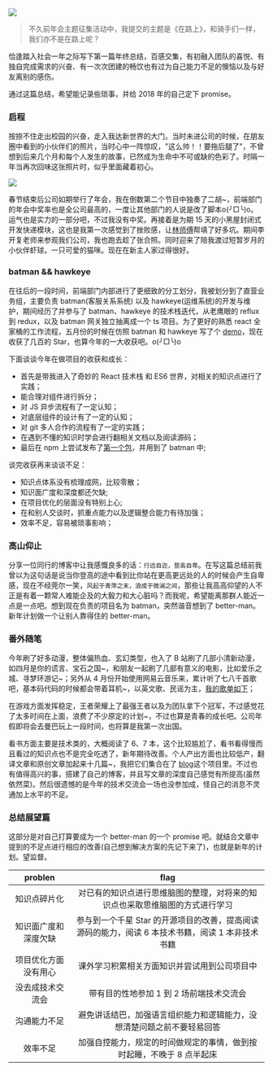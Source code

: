 ![](http://with.muyunyun.cn/6114931ddce0b5e56ade13b45e2b3ec6.jpg-muyy)

> 不久前年会主题征集活动中，我提交的主题是《在路上》，和骑手们一样，我们亦不是在路上呢？

<!--more-->

恰逢踏入社会一年之际写下第一篇年终总结，百感交集，有初融入团队的喜悦、有独自完成需求的兴奋、有一次次团建的畅饮也有过为自己能力不足的懊恼以及与好友离别的感伤。

通过这篇总结，希望能记录些琐事，并给 2018 年的自己定下 promise。

### 启程

按捺不住走出校园的兴奋，走入我达新世界的大门。当时未进公司的时候，在朋友圈中看到的小伙伴们的照片，当时心中一阵惊叹，"这么帅！！要拖后腿了"，不曾想到后来几个月和每个人发生的故事，已然成为生命中不可或缺的色彩了。时隔一年当再次回味这张照片时，似乎里面藏着初心。

![](http://with.muyunyun.cn/dd07286ed73f1c2f6091521254b9abf5.jpg-300)

春节结束后公司如期举行了年会，我在倒数第二个节目中独奏了二胡~，前端部门的年会中奖率也是全公司最高的，一度让其他部门的人说是改了脚本o(╯□╰)o。运气也是实力的一部分吧，不过我没有中奖。再接着是为期 15 天的小黑屋封闭式开发快递模块，这也是我第一次感觉到了挫败感，让[林师傅](http://blog.5udou.cn/)帮填了好多坑。期间李开复老师来参观我们公司，我也跑去趁了张合照。同时迎来了陪我渡过短暂岁月的小伙伴虾球。一只可爱的猫咪。现在在新主人家过得很好。

### batman && hawkeye

在往后的一段时间，前端部门内部进行了更细致的分工划分，我被划分到了直营业务组，主要负责 batman(客服关系系统) 以及 hawkeye(运维系统)的开发与维护，期间经历了并参与了 batman、hawkeye 的技术栈迭代，从老鹰眼的 reflux 到 redux，以及 batman 网关独立抽离成一个 ts 项目。为了更好的熟悉 react 全家桶的工作流程，五月份的时候在仿照 batman 和 hawkeye 写了个 [demo](https://github.com/MuYunyun/reactSPA)，现在收获了几百的 Star，也算今年的一大收获吧。o(╯□╰)o

下面谈谈今年在做项目的收获和成长：

* 首先是带我进入了奇妙的 React 技术栈 和 ES6 世界，对相关的知识点进行了实践；
* 能合理对组件进行拆分；
* 对 JS 异步流程有了一定认知；
* 对底层组件的设计有了一定的认知；
* 对 git 多人合作的流程有了一定的实践；
* 在遇到不懂的知识时学会进行翻相关文档以及阅读源码；
* 最后在 npm 上尝试发布了[第一个包](https://github.com/MuYunyun/diana)，并用到了 batman 中;

谈完收获再来谈谈不足：

* 知识点体系没有梳理成网，比较零散；
* 知识面广度和深度都还欠缺;
* 在项目优化的层面没有特别上心;
* 在和别人交谈时，抓重点能力以及逻辑整合能力有待加强；
* 效率不足，容易被琐事影响；

### 高山仰止

分享一位同行的博客中让我感慨良多的话：`行远自迩，登高自卑`。在写这篇总结前我曾以为这句话是说当你登高的途中看到比你站在更高更远处的人的时候会产生自卑感，现在不经莞尔一笑，`风起于青萍之末，浪成于微澜之间`，那些让我高高仰望的人不正是有着一颗常人难能企及的大毅力和大心脏吗？而我呢，希望能离那群人能近一点是一点吧。想到现在负责的项目名为 batman，突然谐音想到了 better-man。新年计划做一个让别人靠得住的 better-man。

### 番外随笔

今年刷了好多动漫，整体偏热血、玄幻类型，也入了 B 站刷了几部小清新动漫，如四月是你的谎言、宝石之国~，和朋友一起刷了几部有意义的电影，比如爱乐之城、寻梦环游记~；另外从 4 月份开始使用网易云音乐来，累计听了七八千首歌吧，基本码代码的时候都会带着耳机~，以英文歌、民谣为主，[我的歌单如下](https://music.163.com/#/user/home?id=472504060)；

在游戏方面发挥稳定，王者荣耀上了最强王者以及为团队拿下个冠军，不过感觉花了太多时间在上面，浪费了不少原定的计划~，不过也算是青春的成长吧。公司年假即将会去曼巴玩上一段时间，也将算是我第一次出国。

看书方面主要是技术类的，大概阅读了 6、7 本，这个比较尴尬了，看书看得慢而且看过的知识点也不是完全吃透了，新年期待改善。个人产出方面也比较低产，翻译文章和原创文章加起来十几篇~，我把它们集合在了 [blog](https://github.com/MuYunyun/blog)这个项目里。不过也有值得高兴的事，搭建了自己的博客，并且写文章的深度自己感觉有所提高(虽然依然菜)。然后很遗憾的是今年的技术交流会一场也没参加成，怪自己的消息不灵通加上水平的不足。

### 总结展望篇

这部分是对自己打算要成为一个 better-man 的一个 promise 吧。就结合文章中提到的不足点进行相应的改善(自己想到解决方案的先记下来了)，也就是新年的计划。望监督。

|       problen        |                                               flag                                               |
| :------------------: | :----------------------------------------------------------------------------------------------: |
|     知识点碎片化     |           对已有的知识点进行思维脑图的整理，对将来的知识点也采取思维脑图的方式进行学习           |
| 知识面广度和深度欠缺 | 参与到一个千星 Star 的开源项目的改善，提高阅读源码的能力，阅读 6 本技术书籍，阅读 1 本非技术书籍 |
| 项目优化方面没有用心 |                           课外学习积累相关方面知识并尝试用到公司项目中                           |
|   没去成技术交流会   |                             带有目的性地参加 1 到 2 场前端技术交流会                             |
|     沟通能力不足     |              避免讲话结巴，加强语言组织能力和逻辑能力，没想清楚问题之前不要轻易回答              |
|       效率不足       |              加强自控能力，规定的时间做规定的事情，做到按时起睡，不晚于 8 点半起床               |
